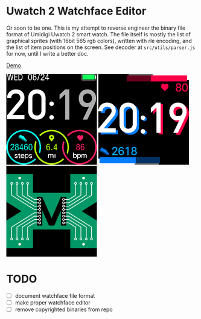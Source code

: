 # Uwatch 2 Watchface Editor

Or soon to be one. This is my attempt to reverse engineer the binary file format of Umidigi Uwatch 2 smart watch. The file itself is mostly the list of graphical sprites (with 16bit 565 rgb colors), written with rle encoding, and the list of item positions on the screen. See decoder at `src/utils/parser.js` for now, until I write a better doc.

[Demo](https://uwatchfaces.kabbi.dev)

![20.bin](./public/images/20.bmp)
![22.bin](./public/images/22.bmp)
![hs.bin](./public/images/hs.png)

# TODO

- [ ] document watchface file format
- [ ] make proper watchface editor
- [ ] remove copyrighted binaries from repo